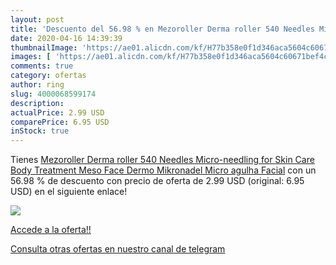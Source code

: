 ```yaml
---
layout: post
title: 'Descuento del 56.98 % en Mezoroller Derma roller 540 Needles Micr'
date: 2020-04-16 14:39:39
thumbnailImage: 'https://ae01.alicdn.com/kf/H77b358e0f1d346aca5604c60671bef4cE/Mezoroller-Derma-roller-540-Needles-Micro-needling-for-Skin-Care-Body-Treatment-Meso-Face-Dermo-Mikronadel.jpg_350x350._SL200_.jpg'
images: [ 'https://ae01.alicdn.com/kf/H77b358e0f1d346aca5604c60671bef4cE/Mezoroller-Derma-roller-540-Needles-Micro-needling-for-Skin-Care-Body-Treatment-Meso-Face-Dermo-Mikronadel.jpg_350x350._SL200_.jpg' ]
comments: true
category: ofertas
author: ring
slug: 4000068599174
description:
actualPrice: 2.99 USD
comparePrice: 6.95 USD
inStock: true
---
```


Tienes [Mezoroller Derma roller 540 Needles Micro-needling for Skin Care Body Treatment Meso  Face Dermo Mikronadel Micro agulha Facial](https://www.amazon.com/dp/4000068599174/?tag=redken08-20) con un 56.98 % de descuento con precio de oferta de 2.99 USD (original: 6.95 USD) en el siguiente enlace!

[![](https://ae01.alicdn.com/kf/H77b358e0f1d346aca5604c60671bef4cE/Mezoroller-Derma-roller-540-Needles-Micro-needling-for-Skin-Care-Body-Treatment-Meso-Face-Dermo-Mikronadel.jpg_350x350._SL200_.jpg)](https://www.amazon.com/dp/4000068599174/?tag=redken08-20)

[Accede a la oferta!!](https://www.amazon.com/dp/4000068599174/?tag=redken08-20)

[Consulta otras ofertas en nuestro canal de telegram](https://t.me/s/ofertas25)
